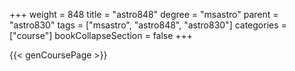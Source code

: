 +++
weight = 848
title = "astro848"
degree = "msastro"
parent = "astro830"
tags = ["msastro", "astro848", "astro830"]
categories = ["course"]
bookCollapseSection = false
+++

{{< genCoursePage >}}
